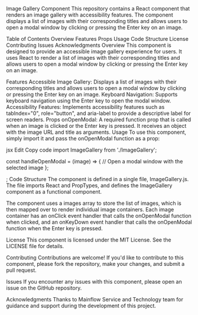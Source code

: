 Image Gallery Component
This repository contains a React component that renders an image gallery with accessibility features. The component displays a list of images with their corresponding titles and allows users to open a modal window by clicking or pressing the Enter key on an image.

Table of Contents
Overview
Features
Props
Usage
Code Structure
License
Contributing
Issues
Acknowledgments
Overview
This component is designed to provide an accessible image gallery experience for users. It uses React to render a list of images with their corresponding titles and allows users to open a modal window by clicking or pressing the Enter key on an image.

Features
Accessible Image Gallery: Displays a list of images with their corresponding titles and allows users to open a modal window by clicking or pressing the Enter key on an image.
Keyboard Navigation: Supports keyboard navigation using the Enter key to open the modal window.
Accessibility Features: Implements accessibility features such as tabIndex="0", role="button", and aria-label to provide a descriptive label for screen readers.
Props
onOpenModal: A required function prop that is called when an image is clicked or the Enter key is pressed. It receives an object with the image URL and title as arguments.
Usage
To use this component, simply import it and pass the onOpenModal function as a prop:

jsx
Edit
Copy code
import ImageGallery from './ImageGallery';

const handleOpenModal = (image) => {
  // Open a modal window with the selected image
};

<ImageGallery onOpenModal={handleOpenModal} />;
Code Structure
The component is defined in a single file, ImageGallery.js. The file imports React and PropTypes, and defines the ImageGallery component as a functional component.

The component uses a images array to store the list of images, which is then mapped over to render individual image containers. Each image container has an onClick event handler that calls the onOpenModal function when clicked, and an onKeyDown event handler that calls the onOpenModal function when the Enter key is pressed.

License
This component is licensed under the MIT License. See the LICENSE file for details.

Contributing
Contributions are welcome! If you'd like to contribute to this component, please fork the repository, make your changes, and submit a pull request.

Issues
If you encounter any issues with this component, please open an issue on the GitHub repository.

Acknowledgments
Thanks to Mainflow Service and Technology team for guidance and support during the development of this project.
